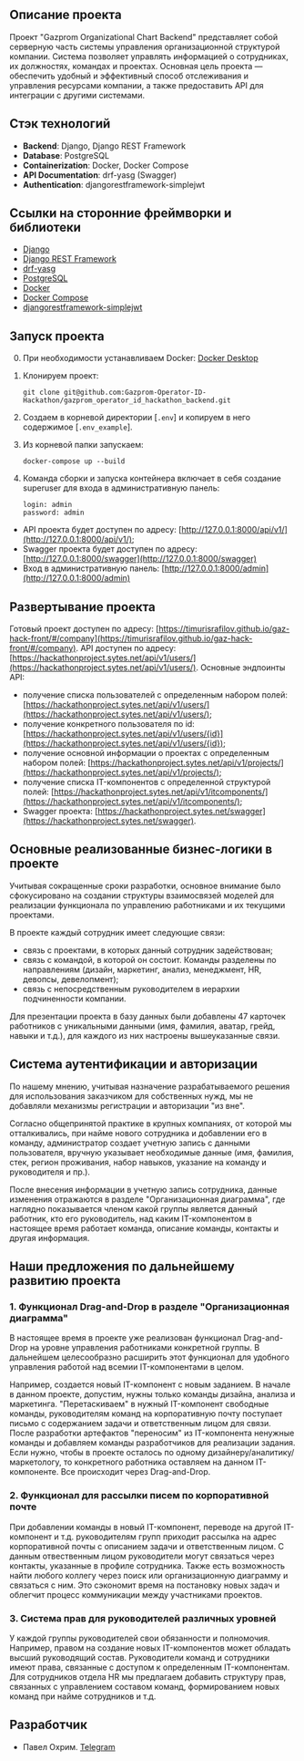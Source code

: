 ## Описание проекта

Проект "Gazprom Organizational Chart Backend" представляет собой серверную часть системы управления организационной структурой компании. Система позволяет управлять информацией о сотрудниках, их должностях, командах и проектах. Основная цель проекта — обеспечить удобный и эффективный способ отслеживания и управления ресурсами компании, а также предоставить API для интеграции с другими системами.

## Стэк технологий

- **Backend**: Django, Django REST Framework
- **Database**: PostgreSQL
- **Containerization**: Docker, Docker Compose
- **API Documentation**: drf-yasg (Swagger)
- **Authentication**: djangorestframework-simplejwt

## Ссылки на сторонние фреймворки и библиотеки

- [Django](https://www.djangoproject.com/)
- [Django REST Framework](https://www.django-rest-framework.org/)
- [drf-yasg](https://github.com/axnsan12/drf-yasg)
- [PostgreSQL](https://www.postgresql.org/)
- [Docker](https://www.docker.com/)
- [Docker Compose](https://docs.docker.com/compose/)
- [djangorestframework-simplejwt](https://github.com/jazzband/djangorestframework-simplejwt)

## Запуск проекта

0. При необходимости устанавливаем Docker: [Docker Desktop](https://www.docker.com/products/docker-desktop)
1. Клонируем проект:

    ```
    git clone git@github.com:Gazprom-Operator-ID-Hackathon/gazprom_operator_id_hackathon_backend.git
    ```

2. Создаем в корневой директории [`.env`] и копируем в него содержимое [`.env_example`].
3. Из корневой папки запускаем:

    ```
    docker-compose up --build
    ```

4. Команда сборки и запуска контейнера включает в себя создание superuser для входа в административную панель:

    ```
    login: admin
    password: admin
    ```

- API проекта будет доступен по адресу: [http://127.0.0.1:8000/api/v1/](http://127.0.0.1:8000/api/v1/);
- Swagger проекта будет доступен по адресу: [http://127.0.0.1:8000/swagger](http://127.0.0.1:8000/swagger)
- Вход в административную панель: [http://127.0.0.1:8000/admin](http://127.0.0.1:8000/admin)

## Развертывание проекта

Готовый проект доступен по адресу: [https://timurisrafilov.github.io/gaz-hack-front/#/company](https://timurisrafilov.github.io/gaz-hack-front/#/company).
API доступен по адресу: [https://hackathonproject.sytes.net/api/v1/users/](https://hackathonproject.sytes.net/api/v1/users/).
Основные эндпоинты API:
- получение списка пользователей с определенным набором полей: [https://hackathonproject.sytes.net/api/v1/users/](https://hackathonproject.sytes.net/api/v1/users/);
- получение конкретного пользователя по id: [https://hackathonproject.sytes.net/api/v1/users/{id}](https://hackathonproject.sytes.net/api/v1/users/{id});
- получение основной информации о проектах с определенным набором полей: [https://hackathonproject.sytes.net/api/v1/projects/](https://hackathonproject.sytes.net/api/v1/projects/);
- получение списка IT-компонентов с определенной структурой полей: [https://hackathonproject.sytes.net/api/v1/itcomponents/](https://hackathonproject.sytes.net/api/v1/itcomponents/);
- Swagger проекта: [https://hackathonproject.sytes.net/swagger](https://hackathonproject.sytes.net/swagger).

## Основные реализованные бизнес-логики в проекте

Учитывая сокращенные сроки разработки, основное внимание было сфокусировано на создании структуры взаимосвязей моделей для реализации функционала по управлению работниками и их текущими проектами.

В проекте каждый сотрудник имеет следующие связи:

- связь с проектами, в которых данный сотрудник задействован;
- связь с командой, в которой он состоит. Команды разделены по направлениям (дизайн, маркетинг, анализ, менеджмент, HR, девопсы, девелопмент);
- связь с непосредственным руководителем в иерархии подчиненности компании.

Для презентации проекта в базу данных были добавлены 47 карточек работников с уникальными данными (имя, фамилия, аватар, грейд, навыки и т.д.), для каждого из них настроены вышеуказанные связи.

## Система аутентификации и авторизации

По нашему мнению, учитывая назначение разрабатываемого решения для использования заказчиком для собственных нужд, мы не добавляли механизмы регистрации и авторизации "из вне".

Согласно общепринятой практике в крупных компаниях, от которой мы отталкивались, при найме нового сотрудника и добавлении его в команду, администратор создает учетную запись с данными пользователя, вручную указывает необходимые данные (имя, фамилия, стек, регион проживания, набор навыков, указание на команду и руководителя и пр.).

После внесения информации в учетную запись сотрудника, данные изменения отражаются в разделе "Организационная диаграмма", где наглядно показывается членом какой группы является данный работник, кто его руководитель, над каким IT-компонентом в настоящее время работает команда, описание команды, контакты и другая информация.

## Наши предложения по дальнейшему развитию проекта

### 1. Функционал Drag-and-Drop в разделе "Организационная диаграмма"

В настоящее время в проекте уже реализован функционал Drag-and-Drop на уровне управления работниками конкретной группы.
В дальнейшем целесообразно расширить этот функционал для удобного управления работой над всемии IT-компонентами в целом.

Например, создается новый IT-компонент с новым заданием. В начале в данном проекте, допустим, нужны только команды дизайна, анализа и маркетинга.
"Перетаскиваем" в нужный IT-компонент свободные команды, руководителям команд на корпоративную почту поступает письмо с содержанием задачи и ответственным лицом для связи.
После разработки артефактов "переносим" из IT-компонента ненужные команды и добавляем команды разработчиков для реализации задания. Если нужно, чтобы в проекте осталось по одному дизайнеру/аналитику/маркетологу, то конкретного работника оставляем на данном IT-компоненте. Все происходит через Drag-and-Drop.

### 2. Функционал для рассылки писем по корпоративной почте

При добавлении команды в новый IT-компонент, переводе на другой IT-компонент и т.д. руководителям групп приходит рассылка на адрес корпоративной почты с описанием задачи и ответственным лицом. С данным отвественным лицом руководители могут связаться через контакты, указанные в профиле сотрудника. Также есть возможность найти любого коллегу через поиск или организационную диаграмму и связаться с ним.
Это сэкономит время на постановку новых задач и облегчит процесс коммуникации между участниками проектов.

### 3. Система прав для руководителей различных уровней

У каждой группы руководителей свои обязанности и полномочия. Например, правом на создание новых IT-компонентов может обладать высший руководящий состав. Руководители команд и сотрудники имеют права, связанные с доступом к определенным IT-компонентам. 
Для сотрудников отдела HR мы предлагаем добавить структуру прав, связанных с управлением составом команд, формированием новых команд при найме сотрудников и т.д.

## Разработчик

- Павел Охрим. [Telegram](https://t.me/d1g_it)
